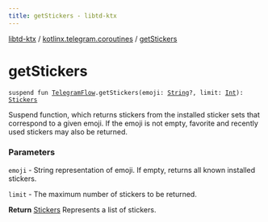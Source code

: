 ```yaml
---
title: getStickers - libtd-ktx
---
```


[libtd-ktx](../index.html) / [kotlinx.telegram.coroutines](index.html) / [getStickers](./get-stickers.html)

# getStickers

`suspend fun `[`TelegramFlow`](../kotlinx.telegram.core/-telegram-flow/index.html)`.getStickers(emoji: `[`String`](https://kotlinlang.org/api/latest/jvm/stdlib/kotlin/-string/index.html)`?, limit: `[`Int`](https://kotlinlang.org/api/latest/jvm/stdlib/kotlin/-int/index.html)`): `[`Stickers`](https://tdlibx.github.io/td/docs/org/drinkless/td/libcore/telegram/TdApi/Stickers.html)

Suspend function, which returns stickers from the installed sticker sets that correspond to a
given emoji. If the emoji is not empty, favorite and recently used stickers may also be returned.

### Parameters

`emoji` - String representation of emoji. If empty, returns all known installed stickers.

`limit` - The maximum number of stickers to be returned.

**Return**
[Stickers](https://tdlibx.github.io/td/docs/org/drinkless/td/libcore/telegram/TdApi/Stickers.html) Represents a list of stickers.

